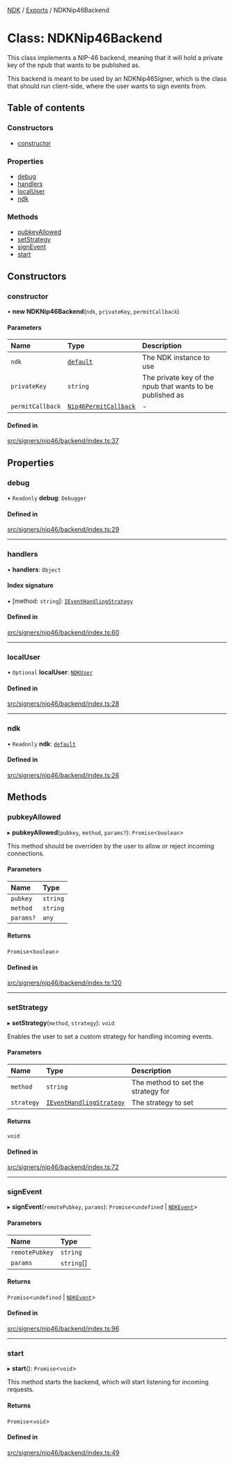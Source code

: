 [NDK](../README.md) / [Exports](../modules.md) / NDKNip46Backend

# Class: NDKNip46Backend

This class implements a NIP-46 backend, meaning that it will hold a private key
of the npub that wants to be published as.

This backend is meant to be used by an NDKNip46Signer, which is the class that
should run client-side, where the user wants to sign events from.

## Table of contents

### Constructors

- [constructor](NDKNip46Backend.md#constructor)

### Properties

- [debug](NDKNip46Backend.md#debug)
- [handlers](NDKNip46Backend.md#handlers)
- [localUser](NDKNip46Backend.md#localuser)
- [ndk](NDKNip46Backend.md#ndk)

### Methods

- [pubkeyAllowed](NDKNip46Backend.md#pubkeyallowed)
- [setStrategy](NDKNip46Backend.md#setstrategy)
- [signEvent](NDKNip46Backend.md#signevent)
- [start](NDKNip46Backend.md#start)

## Constructors

### constructor

• **new NDKNip46Backend**(`ndk`, `privateKey`, `permitCallback`)

#### Parameters

| Name | Type | Description |
| :------ | :------ | :------ |
| `ndk` | [`default`](default.md) | The NDK instance to use |
| `privateKey` | `string` | The private key of the npub that wants to be published as |
| `permitCallback` | [`Nip46PermitCallback`](../modules.md#nip46permitcallback) | - |

#### Defined in

[src/signers/nip46/backend/index.ts:37](https://github.com/nostr-dev-kit/ndk/blob/fece2d0/src/signers/nip46/backend/index.ts#L37)

## Properties

### debug

• `Readonly` **debug**: `Debugger`

#### Defined in

[src/signers/nip46/backend/index.ts:29](https://github.com/nostr-dev-kit/ndk/blob/fece2d0/src/signers/nip46/backend/index.ts#L29)

___

### handlers

• **handlers**: `Object`

#### Index signature

▪ [method: `string`]: [`IEventHandlingStrategy`](../interfaces/IEventHandlingStrategy.md)

#### Defined in

[src/signers/nip46/backend/index.ts:60](https://github.com/nostr-dev-kit/ndk/blob/fece2d0/src/signers/nip46/backend/index.ts#L60)

___

### localUser

• `Optional` **localUser**: [`NDKUser`](NDKUser.md)

#### Defined in

[src/signers/nip46/backend/index.ts:28](https://github.com/nostr-dev-kit/ndk/blob/fece2d0/src/signers/nip46/backend/index.ts#L28)

___

### ndk

• `Readonly` **ndk**: [`default`](default.md)

#### Defined in

[src/signers/nip46/backend/index.ts:26](https://github.com/nostr-dev-kit/ndk/blob/fece2d0/src/signers/nip46/backend/index.ts#L26)

## Methods

### pubkeyAllowed

▸ **pubkeyAllowed**(`pubkey`, `method`, `params?`): `Promise`<`boolean`\>

This method should be overriden by the user to allow or reject incoming
connections.

#### Parameters

| Name | Type |
| :------ | :------ |
| `pubkey` | `string` |
| `method` | `string` |
| `params?` | `any` |

#### Returns

`Promise`<`boolean`\>

#### Defined in

[src/signers/nip46/backend/index.ts:120](https://github.com/nostr-dev-kit/ndk/blob/fece2d0/src/signers/nip46/backend/index.ts#L120)

___

### setStrategy

▸ **setStrategy**(`method`, `strategy`): `void`

Enables the user to set a custom strategy for handling incoming events.

#### Parameters

| Name | Type | Description |
| :------ | :------ | :------ |
| `method` | `string` | The method to set the strategy for |
| `strategy` | [`IEventHandlingStrategy`](../interfaces/IEventHandlingStrategy.md) | The strategy to set |

#### Returns

`void`

#### Defined in

[src/signers/nip46/backend/index.ts:72](https://github.com/nostr-dev-kit/ndk/blob/fece2d0/src/signers/nip46/backend/index.ts#L72)

___

### signEvent

▸ **signEvent**(`remotePubkey`, `params`): `Promise`<`undefined` \| [`NDKEvent`](NDKEvent.md)\>

#### Parameters

| Name | Type |
| :------ | :------ |
| `remotePubkey` | `string` |
| `params` | `string`[] |

#### Returns

`Promise`<`undefined` \| [`NDKEvent`](NDKEvent.md)\>

#### Defined in

[src/signers/nip46/backend/index.ts:96](https://github.com/nostr-dev-kit/ndk/blob/fece2d0/src/signers/nip46/backend/index.ts#L96)

___

### start

▸ **start**(): `Promise`<`void`\>

This method starts the backend, which will start listening for incoming
requests.

#### Returns

`Promise`<`void`\>

#### Defined in

[src/signers/nip46/backend/index.ts:49](https://github.com/nostr-dev-kit/ndk/blob/fece2d0/src/signers/nip46/backend/index.ts#L49)

